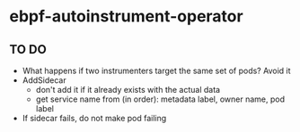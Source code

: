 # ebpf-autoinstrument-operator

## TO DO

* What happens if two instrumenters target the same set of pods? Avoid it
* AddSidecar
  * don't add it if it already exists with the actual data
  * get service name from (in order): metadata label, owner name, pod label
* If sidecar fails, do not make pod failing